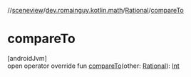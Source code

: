 //[sceneview](../../../index.md)/[dev.romainguy.kotlin.math](../index.md)/[Rational](index.md)/[compareTo](compare-to.md)

# compareTo

[androidJvm]\
open operator override fun [compareTo](compare-to.md)(other: [Rational](index.md)): [Int](https://kotlinlang.org/api/latest/jvm/stdlib/kotlin/-int/index.html)
